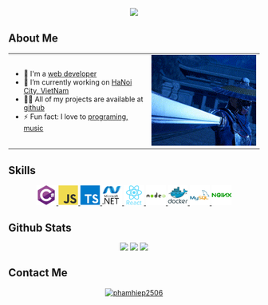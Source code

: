 <body>

  <p align="center">
    <img src="https://komarev.com/ghpvc/?username=phamhiep2506" />
  </p>
  
  <h2>
    <b>About Me</b>
  </h2>

  <table align="center">
    <tr>
      <td>
        <ul>
          <li>
            <span>
            🌱 I'm a
            <a href="https://google.com/search?q=web%20developer" target="_blank">web developer</a>
            </span>
          </li>
          <li>
            <span>
              🔭 I’m currently working on
            </span>
            <a href="https://google.com/search?q=HaNoi%20City,%20VietNam" target="_blank">HaNoi City, VietNam</a>
          </li>
          <li>
            <span>
              👨‍💻 All of my projects are available at
            </span>
            <a href="https://github.com/phamhiep2506?tab=repositories" target="_blank">github</a>
          </li>
          <li>
            <span>
              ⚡ Fun fact: I love to
              <a href="https://google.com/search?q=programing" target="_blank">programing,</a>
              <a href="https://google.com/search?q=music" target="_blank">music</a>
            </span>
          </li>
        </ul>
      </td>
      <td>
        <img src="./about.gif" alt="about.gif" />
      </td>
    </tr>
  </table>

  <h2>
    <b>Skills</b>
  </h2>
  <p align="center">
    <!-- c# -->
    <a href="https://www.w3schools.com/cs/" target="_blank">
      <img src="https://raw.githubusercontent.com/devicons/devicon/master/icons/csharp/csharp-original.svg" alt="csharp" width="40" height="40"/>
    </a>
    <!-- javascript -->
    <a href="https://developer.mozilla.org/en-US/docs/Web/JavaScript" target="_blank">
      <img src="https://raw.githubusercontent.com/devicons/devicon/master/icons/javascript/javascript-original.svg" alt="javascript" width="40" height="40"/>
    </a>
    <!-- typescript -->
    <a href="https://www.typescriptlang.org/" target="_blank">
      <img src="https://raw.githubusercontent.com/devicons/devicon/master/icons/typescript/typescript-original.svg" alt="typescript" width="40" height="40"/>
    </a>
    <!-- .NET -->
    <a href="https://dotnet.microsoft.com/" target="_blank">
      <img src="https://raw.githubusercontent.com/devicons/devicon/master/icons/dot-net/dot-net-original-wordmark.svg" alt="dotnet" width="40" height="40"/>
    </a>
    <!-- react -->
    <a href="https://reactjs.org/" target="_blank">
      <img src="https://raw.githubusercontent.com/devicons/devicon/master/icons/react/react-original-wordmark.svg" alt="react" width="40" height="40"/>
    </a>
    <!-- nodejs -->
    <a href="https://nodejs.org" target="_blank">
      <img src="https://raw.githubusercontent.com/devicons/devicon/master/icons/nodejs/nodejs-original-wordmark.svg" alt="nodejs" width="40" height="40"/>
    </a>
    <!-- docker -->
    <a href="https://www.docker.com/" target="_blank">
      <img src="https://raw.githubusercontent.com/devicons/devicon/master/icons/docker/docker-original-wordmark.svg" alt="docker" width="40" height="40"/>
    </a>
    <!-- mysql -->
    <a href="https://www.mysql.com/" target="_blank">
      <img src="https://raw.githubusercontent.com/devicons/devicon/master/icons/mysql/mysql-original-wordmark.svg" alt="mysql" width="40" height="40"/>
    </a>
    <!-- nginx -->
    <a href="https://www.nginx.com" target="_blank">
      <img src="https://raw.githubusercontent.com/devicons/devicon/master/icons/nginx/nginx-original.svg" alt="nginx" width="40" height="40"/>
    </a>
  </p>

  <h2>
    <b>Github Stats</b>
  </h2>

  <p align="center">
    <img src="http://github-profile-summary-cards.vercel.app/api/cards/profile-details?username=phamhiep2506&theme=gruvbox" />
    <img src="http://github-profile-summary-cards.vercel.app/api/cards/repos-per-language?username=phamhiep2506&theme=gruvbox" />
    <img src="http://github-profile-summary-cards.vercel.app/api/cards/stats?username=phamhiep2506&theme=gruvbox" />
  </p>

  <h2>
    <b>Contact Me</b>
  </h2>

  <p align="center">
    <a href="https://fb.com/phamhiep2506" target="_blank">
      <img align="center" src="https://raw.githubusercontent.com/rahuldkjain/github-profile-readme-generator/master/src/images/icons/Social/facebook.svg" alt="phamhiep2506" height="30" width="40" />
    </a>
  </p>

</body>

